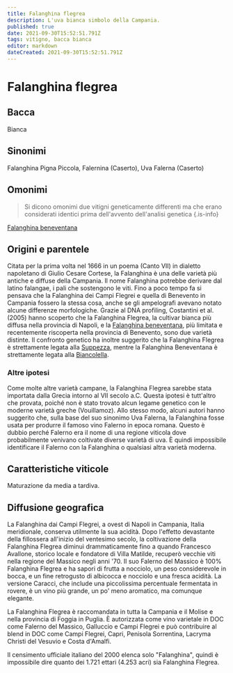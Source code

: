 ```yaml
---
title: Falanghina flegrea
description: L'uva bianca simbolo della Campania.
published: true
date: 2021-09-30T15:52:51.791Z
tags: vitigno, bacca bianca
editor: markdown
dateCreated: 2021-09-30T15:52:51.791Z
---
```


# Falanghina flegrea

## Bacca
Bianca

## Sinonimi
Falanghina Pigna Piccola, Falernina (Caserto), Uva Falerna (Caserto)

## Omonimi
> Si dicono omonimi due vitigni geneticamente differenti ma che erano considerati identici prima dell'avvento dell'analisi genetica
{.is-info}


[Falanghina beneventana](/vitigni/Italia/bacca-bianca/falanghina-beneventana)

## Origini e parentele

Citata per la prima volta nel 1666 in un poema (Canto VII) in dialetto napoletano di Giulio Cesare Cortese, la Falanghina è una delle varietà più antiche e diffuse della Campania. Il nome Falanghina potrebbe derivare dal latino falangae, i pali che sostengono le viti. Fino a poco tempo fa si pensava che la Falanghina dei Campi Flegrei e quella di Benevento in Campania fossero la stessa cosa, anche se gli ampelografi avevano notato alcune differenze morfologiche. Grazie al DNA profiling, Costantini et al. (2005) hanno scoperto che la Falanghina Flegrea, la cultivar bianca più diffusa nella provincia di Napoli, e la [Falanghina beneventana](/vitigni/Italia/bacca-bianca/falanghina-beneventana), più limitata e recentemente riscoperta nella provincia di Benevento, sono due varietà distinte. Il confronto genetico ha inoltre suggerito che la Falanghina Flegrea è strettamente legata alla [Suppezza](/vitigni/Italia/bacca-bianca/suppezza), mentre la Falanghina Beneventana è strettamente legata alla [Biancolella](/vitigni/Italia/bacca-bianca/biancolella).

### Altre ipotesi

Come molte altre varietà campane, la Falanghina Flegrea sarebbe stata importata dalla Grecia intorno al VII secolo a.C. Questa ipotesi è tutt'altro che provata, poiché non è stato trovato alcun legame genetico con le moderne varietà greche (Vouillamoz). Allo stesso modo, alcuni autori hanno suggerito che, sulla base del suo sinonimo Uva Falerna, la Falanghina fosse usata per produrre il famoso vino Falerno in epoca romana. Questo è dubbio perché Falerno era il nome di una regione viticola dove probabilmente venivano coltivate diverse varietà di uva. È quindi impossibile identificare il Falerno con la Falanghina o qualsiasi altra varietà moderna.

## Caratteristiche viticole

Maturazione da media a tardiva.

## Diffusione geografica

La Falanghina dai Campi Flegrei, a ovest di Napoli in Campania, Italia meridionale, conserva utilmente la sua acidità. Dopo l'effetto devastante della fillossera all'inizio del ventesimo secolo, la coltivazione della Falanghina Flegrea diminuì drammaticamente fino a quando Francesco Avallone, storico locale e fondatore di Villa Matilde, recuperò vecchie viti nella regione del Massico negli anni '70. Il suo Falerno del Massico è 100% Falanghina Flegrea e ha sapori di frutta a nocciolo, un peso considerevole in bocca, e un fine retrogusto di albicocca e nocciolo e una fresca acidità. La versione Caracci, che include una piccolissima percentuale fermentata in rovere, è un vino più grande, un po' meno aromatico, ma comunque elegante.

La Falanghina Flegrea è raccomandata in tutta la Campania e il Molise e nella provincia di Foggia in Puglia. È autorizzata come vino varietale in DOC come Falerno del Massico, Galluccio e Campi Flegrei e può contribuire al blend in DOC come Campi Flegrei, Capri, Penisola Sorrentina, Lacryma Christi del Vesuvio e Costa d'Amalfi.

Il censimento ufficiale italiano del 2000 elenca solo "Falanghina", quindi è impossibile dire quanto dei 1.721 ettari (4.253 acri) sia Falanghina Flegrea.


